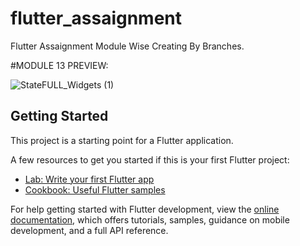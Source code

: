 # flutter_assaignment

Flutter Assaignment Module Wise Creating By Branches. 

#MODULE 13 PREVIEW:

![StateFULL_Widgets (1)](https://github.com/user-attachments/assets/53783f98-4983-47c8-86b6-994d8ad28821)



## Getting Started

This project is a starting point for a Flutter application.

A few resources to get you started if this is your first Flutter project:

- [Lab: Write your first Flutter app](https://docs.flutter.dev/get-started/codelab)
- [Cookbook: Useful Flutter samples](https://docs.flutter.dev/cookbook)

For help getting started with Flutter development, view the
[online documentation](https://docs.flutter.dev/), which offers tutorials,
samples, guidance on mobile development, and a full API reference.
